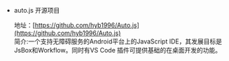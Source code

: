  - auto.js 开源项目

   地址：[https://github.com/hyb1996/Auto.js](https://github.com/hyb1996/Auto.js)   
   简介:一个支持无障碍服务的Android平台上的JavaScript IDE，其发展目标是JsBox和Workflow。同时有VS Code 插件可提供基础的在桌面开发的功能。